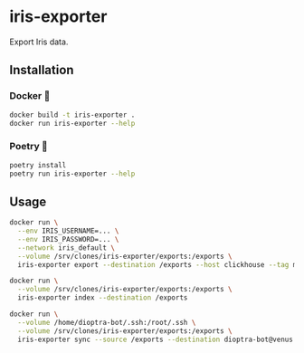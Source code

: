 # iris-exporter

Export Iris data.

## Installation

### Docker 🐳

```bash
docker build -t iris-exporter .
docker run iris-exporter --help
```

### Poetry 🐍

```bash
poetry install
poetry run iris-exporter --help
```

## Usage

```bash
docker run \
  --env IRIS_USERNAME=... \
  --env IRIS_PASSWORD=... \
  --network iris_default \
  --volume /srv/clones/iris-exporter/exports:/exports \
  iris-exporter export --destination /exports --host clickhouse --tag mindef.saturday.json
```

```bash
docker run \
  --volume /srv/clones/iris-exporter/exports:/exports \
  iris-exporter index --destination /exports
```

```bash
docker run \
  --volume /home/dioptra-bot/.ssh:/root/.ssh \
  --volume /srv/clones/iris-exporter/exports:/exports \
  iris-exporter sync --source /exports --destination dioptra-bot@venus.planet-lab.eu:/srv/icg-ftp/snapshots_2021
```
